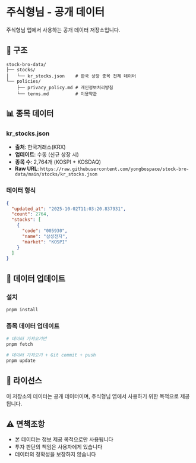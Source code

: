 # 주식형님 - 공개 데이터

주식형님 앱에서 사용하는 공개 데이터 저장소입니다.

## 📁 구조

```
stock-bro-data/
├── stocks/
│   └── kr_stocks.json    # 한국 상장 종목 전체 데이터
└── policies/
    ├── privacy_policy.md # 개인정보처리방침
    └── terms.md          # 이용약관
```

## 📊 종목 데이터

### kr_stocks.json

- **출처**: 한국거래소(KRX)
- **업데이트**: 수동 (신규 상장 시)
- **종목 수**: 2,764개 (KOSPI + KOSDAQ)
- **Raw URL**: `https://raw.githubusercontent.com/yongbospace/stock-bro-data/main/stocks/kr_stocks.json`

### 데이터 형식

```json
{
  "updated_at": "2025-10-02T11:03:20.837931",
  "count": 2764,
  "stocks": [
    {
      "code": "005930",
      "name": "삼성전자",
      "market": "KOSPI"
    }
  ]
}
```

## 🔄 데이터 업데이트

### 설치
```bash
pnpm install
```

### 종목 데이터 업데이트
```bash
# 데이터 가져오기만
pnpm fetch

# 데이터 가져오기 + Git commit + push
pnpm update
```

## 📜 라이선스

이 저장소의 데이터는 공개 데이터이며, 주식형님 앱에서 사용하기 위한 목적으로 제공됩니다.

## ⚠️ 면책조항

- 본 데이터는 정보 제공 목적으로만 사용됩니다
- 투자 판단의 책임은 사용자에게 있습니다
- 데이터의 정확성을 보장하지 않습니다
